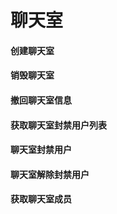 # 聊天室

#### 创建聊天室

#### 销毁聊天室

#### 撤回聊天室信息

#### 获取聊天室封禁用户列表

#### 聊天室封禁用户

#### 聊天室解除封禁用户

#### 获取聊天室成员
